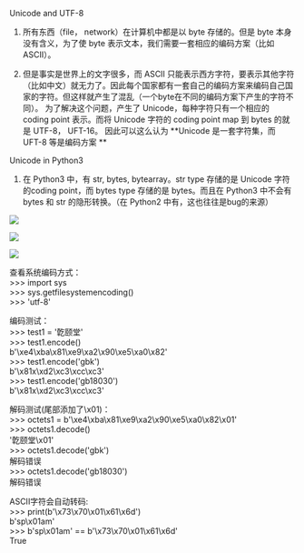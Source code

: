 Unicode and UTF-8

1. 所有东西（file， network）在计算机中都是以 byte 存储的。但是 byte
本身没有含义，为了使 byte 表示文本，我们需要一套相应的编码方案（比如 ASCII）。

2. 但是事实是世界上的文字很多，而 ASCII
只能表示西方字符，要表示其他字符（比如中文）就无力了。因此每个国家都有一套自己的编码方案来编码自己国家的字符。但这样就产生了混乱（一个byte在不同的编码方案下产生的字符不同）。
为了解决这个问题，产生了 Unicode，每种字符只有一个相应的 coding point
表示。而将 Unicode 字符的 coding point map 到 bytes 的就是 UTF-8，
UFT-16。 因此可以这么认为 **Unicode 是一套字符集，而 UFT-8 等是编码方案 **

Unicode in Python3   
1. 在 Python3 中，有 str, bytes, bytearray。str type 存储的是 Unicode
字符的coding point，而 bytes type 存储的是 bytes。而且在 Python3 中不会有
bytes 和 str 的隐形转换。（在 Python2 中有，这也往往是bug的来源）

![](https://gitee.com/qytanggit/Python_Basic/raw/master/image/Charpter4/unicode0.jpg)

![](https://gitee.com/qytanggit/Python_Basic/raw/master/image/Charpter4/unicode1.jpg)

![](https://gitee.com/qytanggit/Python_Basic/raw/master/image/Charpter4/unicode2.jpg)

查看系统编码方式：  
\>>> import sys  
\>>> sys.getfilesystemencoding()  
\>>> 'utf-8'

编码测试：  
\>>> test1 = '亁颐堂'  
\>>> test1.encode()  
b'\xe4\xba\x81\xe9\xa2\x90\xe5\xa0\x82'  
\>>> test1.encode('gbk')  
b'\x81x\xd2\xc3\xcc\xc3'  
\>>> test1.encode('gb18030')  
b'\x81x\xd2\xc3\xcc\xc3'

解码测试(尾部添加了\x01)：  
\>>> octets1 = b'\xe4\xba\x81\xe9\xa2\x90\xe5\xa0\x82\x01'  
\>>> octets1.decode()  
'亁颐堂\x01'  
\>>> octets1.decode('gbk')  
解码错误  
\>>> octets1.decode('gb18030')  
解码错误

ASCII字符会自动转码:  
\>>> print(b'\x73\x70\x01\x61\x6d')  
b'sp\x01am'  
\>>> b'sp\x01am' == b'\x73\x70\x01\x61\x6d'  
True
